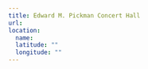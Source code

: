 ```yaml
---
title: Edward M. Pickman Concert Hall
url:
location:
  name:
  latitude: ""
  longitude: ""
---
```

